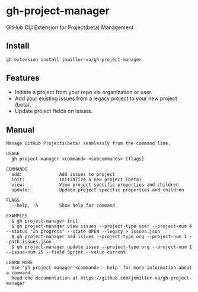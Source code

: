 # gh-project-manager
GitHub CLI Extension for Project(beta) Management

## Install
```sh
gh extension install jnmiller-va/gh-project-manager
```

## Features
- Initiate a project from your repo via organization or user.
- Add your existing issues from a legacy project to your new project (beta).
- Update project fields on issues.

## Manual
```
Manage GitHub Projects(beta) seamlessly from the command line.

USAGE
  gh project-manager <command> <subcommands> [flags]

COMMANDS
  add:              Add issues to project
  init:             Initialize a new project (beta)
  view:             View project specific properties and children
  update:           Update project specific properties and children

FLAGS
  --help, -h        Show help for command

EXAMPLES
  $ gh project-manager init
  $ gh project-manager view issues --project-type user --project-num 4 --status "In progress" --state OPEN --legacy > issues.json
  $ gh project-manager add issues --project-type org --project-num 1 --path issues.json
  $ gh project-manager update issue --project-type org --project-num 1 --issue-num 25 --field Sprint --value current

LEARN MORE
  Use 'gh project-manager <command> --help' for more information about a command.
  Read the documentation at https://github.com/jnmiller-va/gh-project-manager
```